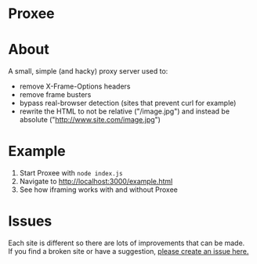 Proxee
======

# About

A small, simple (and hacky) proxy server used to:
- remove X-Frame-Options headers
- remove frame busters
- bypass real-browser detection (sites that prevent curl for example)
- rewrite the HTML to not be relative ("/image.jpg") and instead be absolute ("http://www.site.com/image.jpg")

# Example

1) Start Proxee with `node index.js`
2) Navigate to [http://localhost:3000/example.html](http://localhost:3000/example.html)
3) See how iframing works with and without Proxee

# Issues

Each site is different so there are lots of improvements that can be made.  
If you find a broken site or have a suggestion, [please create an issue here.](https://github.com/ryanlelek/proxee/issues)
